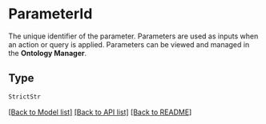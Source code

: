 # ParameterId

The unique identifier of the parameter. Parameters are used as inputs when an action or query is applied.
Parameters can be viewed and managed in the **Ontology Manager**.


## Type
```python
StrictStr
```


[[Back to Model list]](../../../README.md#models-v2-link) [[Back to API list]](../../../README.md#apis-v2-link) [[Back to README]](../../../README.md)
